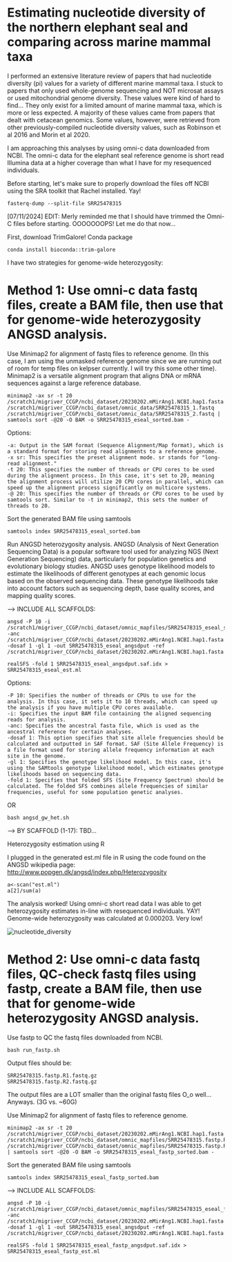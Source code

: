 # Estimating nucleotide diversity of the northern elephant seal and comparing across marine mammal taxa
I performed an extensive literature review of papers that had nucleotide diversity (pi) values for a variety of different marine mammal taxa. I stuck to papers that only used whole-genome sequencing and NOT microsat assays or used mitochondrial genome diversity. These values were kind of hard to find... They only exist for a limited amount of marine mammal taxa, which is more or less expected. A majority of these values came from papers that dealt with cetacean genomics. Some values, however, were retrieved from other previously-compiled nucleotide diversity values, such as Robinson et al 2016 and Morin et al 2020. 

I am approaching this analyses by using omni-c data downloaded from NCBI. The omni-c data for the elephant seal reference genome is short read Illumina data at a higher coverage than what I have for my resequenced individuals. 

Before starting, let's make sure to properly download the files off NCBI using the SRA toolkit that Rachel installed. Yay!
      
    fasterq-dump --split-file SRR25478315

[07/11/2024] EDIT: Merly reminded me that I should have trimmed the Omni-C files before starting. OOOOOOOPS! Let me do that now...

First, download TrimGalore! Conda package
       
    conda install bioconda::trim-galore

I have two strategies for genome-wide heterozygosity: 

# Method 1: Use omni-c data fastq files, create a BAM file, then use that for genome-wide heterozygosity ANGSD analysis. 
Use Minimap2 for alignment of fastq files to reference genome. (In this case, I am using the unmasked reference genome since we are running out of room for temp files on kelpser currently. I will try this some other time). Minimap2 is a versatile alignment program that aligns DNA or mRNA sequences against a large reference database.

    minimap2 -ax sr -t 20 /scratch1/migriver_CCGP/ncbi_dataset/20230202.mMirAng1.NCBI.hap1.fasta /scratch1/migriver_CCGP/ncbi_dataset/omnic_data/SRR25478315_1.fastq /scratch1/migriver_CCGP/ncbi_dataset/omnic_data/SRR25478315_2.fastq | samtools sort -@20 -O BAM -o SRR25478315_eseal_sorted.bam -

Options:

    -a: Output in the SAM format (Sequence Alignment/Map format), which is a standard format for storing read alignments to a reference genome.
    -x sr: This specifies the preset alignment mode. sr stands for "long-read alignment."
    -t 20: This specifies the number of threads or CPU cores to be used during the alignment process. In this case, it's set to 20, meaning the alignment process will utilize 20 CPU cores in parallel, which can speed up the alignment process significantly on multicore systems.
    -@ 20: This specifies the number of threads or CPU cores to be used by samtools sort. Similar to -t in minimap2, this sets the number of threads to 20.

Sort the generated BAM file using samtools

    samtools index SRR25478315_eseal_sorted.bam

Run ANGSD heterozygosity analysis. ANGSD (Analysis of Next Generation Sequencing Data) is a popular software tool used for analyzing NGS (Next Generation Sequencing) data, particularly for population genetics and evolutionary biology studies. ANGSD uses genotype likelihood models to estimate the likelihoods of different genotypes at each genomic locus based on the observed sequencing data. These genotype likelihoods take into account factors such as sequencing depth, base quality scores, and mapping quality scores.

--> INCLUDE ALL SCAFFOLDS: 

    angsd -P 10 -i /scratch1/migriver_CCGP/ncbi_dataset/omnic_mapfiles/SRR25478315_eseal_sorted.bam -anc /scratch1/migriver_CCGP/ncbi_dataset/20230202.mMirAng1.NCBI.hap1.fasta -dosaf 1 -gl 1 -out SRR25478315_eseal_angsdput -ref /scratch1/migriver_CCGP/ncbi_dataset/20230202.mMirAng1.NCBI.hap1.fasta
    
    realSFS -fold 1 SRR25478315_eseal_angsdput.saf.idx > SRR25478315_eseal_est.ml

Options: 

    -P 10: Specifies the number of threads or CPUs to use for the analysis. In this case, it sets it to 10 threads, which can speed up the analysis if you have multiple CPU cores available.
    -i: Specifies the input BAM file containing the aligned sequencing reads for analysis.
    -anc: Specifies the ancestral fasta file, which is used as the ancestral reference for certain analyses.
    -dosaf 1: This option specifies that site allele frequencies should be calculated and outputted in SAF format. SAF (Site Allele Frequency) is a file format used for storing allele frequency information at each site in the genome.
    -gl 1: Specifies the genotype likelihood model. In this case, it's using the SAMtools genotype likelihood model, which estimates genotype likelihoods based on sequencing data.
    -fold 1: Specifies that folded SFS (Site Frequency Spectrum) should be calculated. The folded SFS combines allele frequencies of similar frequencies, useful for some population genetic analyses.
    
OR

    bash angsd_gw_het.sh
      
--> BY SCAFFOLD (1-17):
TBD... 


Heterozygosity estimation using R 

I plugged in the generated est.ml file in R using the code found on the ANGSD wikipedia page: http://www.popgen.dk/angsd/index.php/Heterozygosity

    a<-scan("est.ml")
    a[2]/sum(a)

The analysis worked! Using omni-c short read data I was able to get heterozygosity estimates in-line with resequenced individuals. YAY! Genome-wide heterozygosity was calculated at 0.000203. Very low! 


![nucleotide_diversity](https://github.com/Mrivera104/eseal_CCGP/assets/97764650/f2115608-5509-4911-ab60-4f9a793b547c)



# Method 2: Use omni-c data fastq files, QC-check fastq files using fastp, create a BAM file, then use that for genome-wide heterozygosity ANGSD analysis. 

Use fastp to QC the fastq files downloaded from NCBI. 

    bash run_fastp.sh

Output files should be: 

    SRR25478315.fastp.R1.fastq.gz
    SRR25478315.fastp.R2.fastq.gz
The output files are a LOT smaller than the original fastq files O_o well... Anyways. (3G vs. ~60G)

Use Minimap2 for alignment of fastq files to reference genome. 

    minimap2 -ax sr -t 20 /scratch1/migriver_CCGP/ncbi_dataset/20230202.mMirAng1.NCBI.hap1.fasta /scratch1/migriver_CCGP/ncbi_dataset/omnic_mapfiles/SRR25478315.fastp.R1.fastq.gz /scratch1/migriver_CCGP/ncbi_dataset/omnic_mapfiles/SRR25478315.fastp.R2.fastq.gz | samtools sort -@20 -O BAM -o SRR25478315_eseal_fastp_sorted.bam -

Sort the generated BAM file using samtools

    samtools index SRR25478315_eseal_fastp_sorted.bam

--> INCLUDE ALL SCAFFOLDS: 

    angsd -P 10 -i /scratch1/migriver_CCGP/ncbi_dataset/omnic_mapfiles/SRR25478315_eseal_fastp_sorted.bam -anc /scratch1/migriver_CCGP/ncbi_dataset/20230202.mMirAng1.NCBI.hap1.fasta -dosaf 1 -gl 1 -out SRR25478315_eseal_angsdput -ref /scratch1/migriver_CCGP/ncbi_dataset/20230202.mMirAng1.NCBI.hap1.fasta
    
    realSFS -fold 1 SRR25478315_eseal_fastp_angsdput.saf.idx > SRR25478315_eseal_fastp_est.ml
